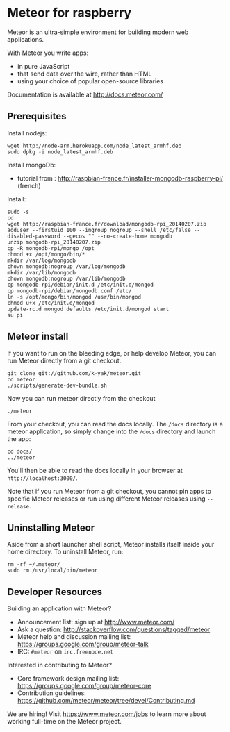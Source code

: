 # Meteor for raspberry

Meteor is an ultra-simple environment for building modern web
applications.

With Meteor you write apps:

* in pure JavaScript
* that send data over the wire, rather than HTML
* using your choice of popular open-source libraries

Documentation is available at http://docs.meteor.com/

## Prerequisites
Install nodejs:

    wget http://node-arm.herokuapp.com/node_latest_armhf.deb
    sudo dpkg -i node_latest_armhf.deb
    
Install mongoDb:

* tutorial from : http://raspbian-france.fr/installer-mongodb-raspberry-pi/ (french)

Install:

    sudo -s
    cd
    wget http://raspbian-france.fr/download/mongodb-rpi_20140207.zip
    adduser --firstuid 100 --ingroup nogroup --shell /etc/false --disabled-password --gecos "" --no-create-home mongodb
    unzip mongodb-rpi_20140207.zip
    cp -R mongodb-rpi/mongo /opt
    chmod +x /opt/mongo/bin/*
    mkdir /var/log/mongodb
    chown mongodb:nogroup /var/log/mongodb
    mkdir /var/lib/mongodb
    chown mongodb:nogroup /var/lib/mongodb
    cp mongodb-rpi/debian/init.d /etc/init.d/mongod
    cp mongodb-rpi/debian/mongodb.conf /etc/
    ln -s /opt/mongo/bin/mongod /usr/bin/mongod
    chmod u+x /etc/init.d/mongod
    update-rc.d mongod defaults /etc/init.d/mongod start
    su pi
    
## Meteor install

If you want to run on the bleeding edge, or help develop Meteor, you
can run Meteor directly from a git checkout.

    git clone git://github.com/k-yak/meteor.git
    cd meteor
    ./scripts/generate-dev-bundle.sh

Now you can run meteor directly from the checkout 

    ./meteor

From your checkout, you can read the docs locally. The `/docs` directory is a
meteor application, so simply change into the `/docs` directory and launch
the app:

    cd docs/
    ../meteor

You'll then be able to read the docs locally in your browser at
`http://localhost:3000/`.

Note that if you run Meteor from a git checkout, you cannot pin apps to specific
Meteor releases or run using different Meteor releases using `--release`.

## Uninstalling Meteor

Aside from a short launcher shell script, Meteor installs itself inside your
home directory. To uninstall Meteor, run:

    rm -rf ~/.meteor/
    sudo rm /usr/local/bin/meteor

## Developer Resources

Building an application with Meteor?

* Announcement list: sign up at http://www.meteor.com/
* Ask a question: http://stackoverflow.com/questions/tagged/meteor
* Meteor help and discussion mailing list: https://groups.google.com/group/meteor-talk
* IRC: `#meteor` on `irc.freenode.net`

Interested in contributing to Meteor?

* Core framework design mailing list: https://groups.google.com/group/meteor-core
* Contribution guidelines: https://github.com/meteor/meteor/tree/devel/Contributing.md

We are hiring!  Visit https://www.meteor.com/jobs to
learn more about working full-time on the Meteor project.
